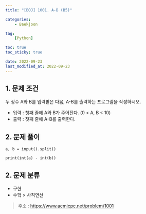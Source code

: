 ```yaml
---
title: "[BOJ] 1001. A-B (B5)"

categories:
    - Baekjoon

tag:
    [Python]

toc: true
toc_sticky: true

date: 2022-09-23
last_modified_at: 2022-09-23
---
```


## 1. 문제 조건
두 정수 A와 B를 입력받은 다음, A-B를 출력하는 프로그램을 작성하시오.
- 입력 : 첫째 줄에 A와 B가 주어진다. (0 < A, B < 10)
- 출력 : 첫째 줄에 A-B를 출력한다.
 
## 2. 문제 풀이

```
a, b = input().split()

print(int(a) - int(b))
```

## 2. 문제 분류
- 구현
- 수학 > 사칙연산

> 주소 : <a href="https://www.acmicpc.net/problem/1001">https://www.acmicpc.net/problem/1001</a>